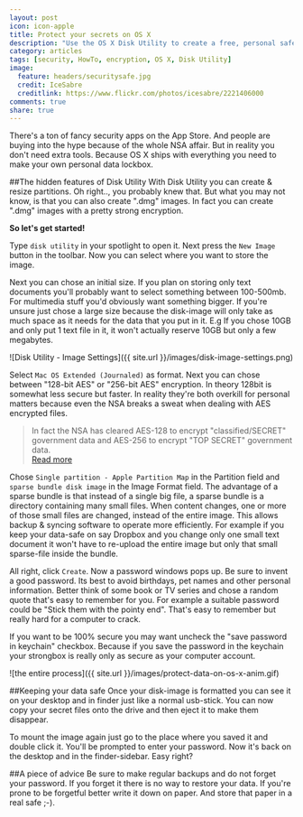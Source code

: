 ```yaml
---
layout: post
icon: icon-apple
title: Protect your secrets on OS X
description: "Use the OS X Disk Utility to create a free, personal safe for your important data. You can choose between AES-128 or even AES-256bit encryption."
category: articles
tags: [security, HowTo, encryption, OS X, Disk Utility]
image:
  feature: headers/securitysafe.jpg
  credit: IceSabre
  creditlink: https://www.flickr.com/photos/icesabre/2221406000
comments: true
share: true
---
```


There's a ton of fancy security apps on the App Store. And people are buying into the hype because of the whole NSA affair. But in reality you don't need extra tools. Because OS X ships with everything you need to make your own personal data lockbox.

##The hidden features of Disk Utility
With Disk Utility you can create & resize partitions. Oh right.., you probably knew that. But what you may not know, is that you can also create ".dmg" images. In fact you can create ".dmg" images with a pretty strong encryption.

**So let's get started!**

Type `disk utility` in your spotlight to open it. Next press the `New Image` button in the toolbar. Now you can select where you want to store the image.

Next you can chose an initial size. If you plan on storing only text documents you'll probably want to select something between 100-500mb. For multimedia stuff you'd obviously want something bigger. If you're unsure just chose a large size because the disk-image will only take as much space as it needs for the data that you put in it. E.g If you chose 10GB and only put 1 text file in it, it won't actually reserve 10GB but only a few megabytes.

![Disk Utility - Image Settings]({{ site.url }}/images/disk-image-settings.png)

Select `Mac OS Extended (Journaled)` as format. Next you can chose between "128-bit AES" or "256-bit AES" encryption. In theory 128bit is somewhat less secure but faster. In reality they're both overkill for personal matters because even the NSA breaks a sweat when dealing with AES encrypted files.

> In fact the NSA has cleared AES-128 to encrypt "classified/SECRET" government data and AES-256 to encrypt "TOP SECRET" government data.  
<a href="http://www.nsa.gov/ia/programs/suiteb_cryptography/" target="_blank">Read more</a>

Chose `Single partition - Apple Partition Map` in the Partition field and `sparse bundle disk image` in the Image Format field. The advantage of a sparse bundle is that instead of a single big file, a sparse bundle is a directory containing many small files. When content changes, one or more of those small files are changed, instead of the entire image. This allows backup & syncing software to operate more efficiently. For example if you keep your data-safe on say Dropbox and you change only one small text document it won't have to re-upload the entire image but only that small sparse-file inside the bundle.

All right, click `Create`. Now a password windows pops up. Be sure to invent a good password. Its best to avoid birthdays, pet names and other personal information. Better think of some book or TV series and chose a random quote that's easy to remember for you. For example a suitable password could be "Stick them with the pointy end". That's easy to remember but really hard for a computer to crack.

If you want to be 100% secure you may want uncheck the "save password in keychain" checkbox. Because if you save the password in the keychain your strongbox is really only as secure as your computer account.

![the entire process]({{ site.url }}/images/protect-data-on-os-x-anim.gif)

##Keeping your data safe
Once your disk-image is formatted you can see it on your desktop and in finder just like a normal usb-stick. You can now copy your secret files onto the drive and then eject it to make them disappear.

To mount the image again just go to the place where you saved it and double click it. You'll be prompted to enter your password. Now it's back on the desktop and in the finder-sidebar. Easy right?

##A piece of advice
Be sure to make regular backups and do not forget your password. If you forget it there is no way to restore your data. If you're prone to be forgetful better write it down on paper. And store that paper in a real safe ;-).